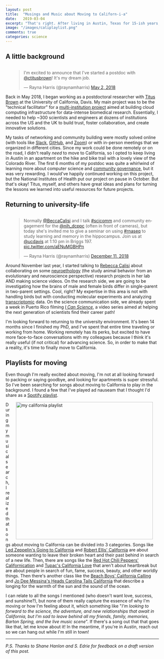 ```yaml
---
layout: post
title:  "Musings and Music about Moving to Californ-i-a"
date:   2019-03-04
excerpt: "That's right. After living in Austin, Texas for 15-ish years, I'm moving to Davis, California to continue my postdoctoral research. Here are some musings some musings about my move and a playlist."
image: "/images/caliplaylist.png"
comments: true
categories: science
---
```


## A little background

<div style='float:right;margin:0px 20px'>
<blockquote class="twitter-tweet" data-lang="en"><p lang="en" dir="ltr">I&#39;m excited to announce that I&#39;ve started a postdoc with <a href="https://twitter.com/ctitusbrown?ref_src=twsrc%5Etfw">@ctitusbrown</a>! It&#39;s my dream job.</p>&mdash; Rayna Harris (@raynamharris) <a href="https://twitter.com/raynamharris/status/991726993933721600?ref_src=twsrc%5Etfw">May 2, 2018</a></blockquote>
<script async src="https://platform.twitter.com/widgets.js" charset="utf-8"></script>
</div>

Back in May 2018, I began working as a postdoctoral researcher with [Titus Brown](http://ivory.idyll.org/blog/) at the University of California, Davis. My main project was to be the "technical facilitator" for a [multi-institution project](https://twitter.com/nih_dcppc) aimed at building cloud computing infrastructure for data-intense biomedical research. Essentially, I needed to help ~300 scientists and engineers at dozens of institutions across the US and the UK to build trust, foster collaboration, and create innovative solutions. 

My tasks of networking and community building were mostly solved online (with tools like [Slack](https://slack.com/), [GitHub](https://github.com/), and [Zoom](https://zoom.us/)) or with in-person meetings that we organized in different cities. Since my work could be done remotely or on the road, I didn't really _need_ to move to California, so I opted to keep living in Austin in an apartment on the hike and bike trail with a lovely view of the Colorado River. The first 6 months of my postdoc was quite a whirlwind of learning more about computer science and [community governance](https://en.wikipedia.org/wiki/Community_governance), but it was very rewarding. I would've happily continued working on this project, but the National Institutes of Health put our project on pause in October. But that's okay! Titus, myself, and others have great ideas and plans for turning the lessons we learned into useful resources for future projects. 

## Returning to university-life

<div style='float:right;margin:0px 20px'>
<blockquote class="twitter-tweet" data-lang="en"><p lang="en" dir="ltr">Normally <a href="https://twitter.com/BeccaCalisi?ref_src=twsrc%5Etfw">@BeccaCalisi</a> and I talk <a href="https://twitter.com/hashtag/scicomm?src=hash&amp;ref_src=twsrc%5Etfw">#scicomm</a> and community engagement for the <a href="https://twitter.com/nih_dcppc?ref_src=twsrc%5Etfw">@nih_dcppc</a> (often in front of cameras), but today she&#39;s invited me to give a seminar on using <a href="https://twitter.com/hashtag/rnaseq?src=hash&amp;ref_src=twsrc%5Etfw">#rnaseq</a> to study learning and memory in the hippocampus. Join us at <a href="https://twitter.com/ucdavis?ref_src=twsrc%5Etfw">@ucdavis</a> at 1:10 pm in Briggs 197. <a href="https://t.co/aENuMGBHPn">pic.twitter.com/aENuMGBHPn</a></p>&mdash; Rayna Harris (@raynamharris) <a href="https://twitter.com/raynamharris/status/1072596280709443584?ref_src=twsrc%5Etfw">December 11, 2018</a></blockquote>
<script async src="https://platform.twitter.com/widgets.js" charset="utf-8"></script>
</div>

Around November last year, I started talking to [Rebecca Calisi](http://rebeccacalisi.weebly.com/) about collaborating on some [neuroethology](https://en.wikipedia.org/wiki/Neuroethology) (the study animal behavior from an evolutionary and neuroscience perspective) research projects in her lab AND making science videos. On the research side, we are going to be investigating how the brains of male and female birds differ in single-parent in two-parent settings. Cool, right? My expertise in this area is not with handling birds but with conducting molecular experiments and analyzing [transcriptomic](https://en.wikipedia.org/wiki/Transcriptome) data. On the science communication side, we already spent a week in Puerto Rico filming [_I Can Science_](https://twitter.com/i_can_science), a video series aimed at helping the next generation of scientists find their career path! 

I'm looking forward to returning to the university environment. It's been 14 months since I finished my PhD, and I've spent that entire time traveling or working from home. Working remotely has its perks, but excited to have more face-to-face conversations with my colleagues because I think it's really useful (if not critical) for advancing science. So, in order to make that a reality, it's time to finally move to California. 

## Playlists for moving

Even though I'm really excited about moving, I'm not at all looking forward to packing or saying goodbye, and looking for apartments is super stressful. So I've been searching for songs about moving to California to play in the background. I found a few that I've played ad nauseam that I thought I'd share as a [Spotify playlist](https://open.spotify.com/playlist/78f15vFIJW2nmyUtSuSJqm). 

 <img class="u-photo" src="/images/caliplaylist.png" alt="my california playlist" align="right" img style="margin: 0px 20px" height="450" width="450">
  <a class="p-name u-url" href="http://www.raynamharris.com/"></a>

During my musical search, I realized that songs about moving to California can be divided into 3 categories. Songs like [Led Zeppelin's Going to California](https://www.youtube.com/watch?v=-cfc3rCQOuU) and [Robert Ellis' California](https://www.youtube.com/watch?v=m0apqw4zgVM) are about someone wanting to leave their broken heart and their past behind in search of a new life. Then, there are songs like the [Red Hot Chili Peppers' Californication](https://www.youtube.com/watch?v=YlUKcNNmywk) and [Tupac's California Love](https://www.youtube.com/watch?v=YlUKcNNmywk) that aren't about heartbreak but are about people in search of fun, fame, success, beauty, and other worldly things. Then there's another class like the [Beach Boys' California Calling](https://www.youtube.com/watch?v=xj0ByeL0wyQ) and [Jo Dee Messina's Heads Carolina Tails California](https://www.youtube.com/watch?v=sYPvoOWUNhc) that describe a longing for the warmth of the sun and the sound of the ocean. 

I can relate to all the songs I mentioned (who doesn't want love, success, and sunshine?), but none of them really capture the essence of why I'm moving or how I'm feeling about it, which something like "_I'm looking to forward to the science, the adventure, and new relationships that await in California, but I'm sad to leave behind all my friends, family, memories, Barton Spring, and the live music scene_". If there's a song out that that goes like that, let me know about it! In the meantime, if you're in Austin, reach out so we can hang out while I'm still in town! 

---

_P.S. Thanks to Shane Hanlon and S. Edrie for feedback on a draft version of this post._